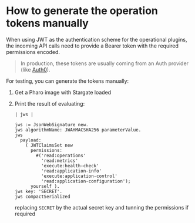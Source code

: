 # How to generate the operation tokens manually

When using JWT as the authentication scheme for the operational plugins, the
incoming API calls need to provide a Bearer token with the required permissions encoded.

> In production, these tokens are usually coming from an Auth provider (like
> [Auth0](https://auth0.com)).

For testing, you can generate the tokens manually:

1. Get a Pharo image with Stargate loaded
2. Print the result of evaluating:

    ```smalltalk
    | jws |

    jws := JsonWebSignature new.
    jws algorithmName: JWAHMACSHA256 parameterValue.
    jws
      payload:
        ( JWTClaimsSet new
          permissions:
            #('read:operations'
              'read:metrics'
              'execute:health-check'
              'read:application-info'
              'execute:application-control'
              'read:application-configuration');
          yourself ).
    jws key: 'SECRET'.
    jws compactSerialized
    ```

    replacing `SECRET` by the actual secret key and tunning the permissions if required
